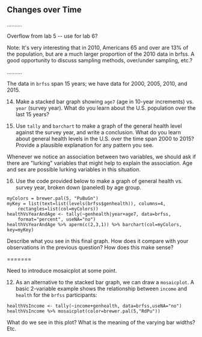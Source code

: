 ## Changes over Time

..........

Overflow from lab 5 -- use for lab 6?

Note: It's very interesting that in 2010, Americans 65 and over are 13% of the population, but are a much larger proportion of the 2010 data in brfss.  A good
opportunity to discuss sampling methods, over/under sampling, etc.?

..........

The data in `brfss` span 15 years; we have data for 2000, 2005, 2010, and 2015.

14. Make a stacked bar graph showing `age7` (age in 10-year increments) vs. `year` (survey year).  What do you learn about the U.S. population over the last 15 years?

15. Use `tally` and `barchart` to make a graph of the general health level against the survey year, and write a conclusion.  What do you learn about general health levels in the U.S. over the time span 2000 to 2015?  Provide a plausible explanation for any pattern you see.

Whenever we notice an association between two variables, we should ask if there are "lurking" variables that might help to explain the association.  Age and sex are possible lurking variables in this situation.

16. Use the code provided below to make a graph of general health vs. survey year, broken down (paneled) by age group.

```{r}
myColors = brewer.pal(5, "PuBuGn")
myKey = list(text=list(levels(brfss$genhealth)), columns=4,
	rectangles=list(col=myColors))
healthVsYearAndAge <- tally(~genhealth|year+age7, data=brfss,
	format="percent", useNA="no")
healthVsYearAndAge %>% aperm(c(2,3,1)) %>% barchart(col=myColors, key=myKey)
```

Describe what you see in this final graph.  How does it compare with your observations in the previous question?  How does this make sense?



=======

Need to introduce mosaicplot at some point.

12. As an alternative to the stacked bar graph, we can draw a `mosaicplot`.  A basic 2-variable example shows the relationship between `income` and `health` for the `brfss` participants:
```{r}
healthVsIncome <- tally(~income+genhealth, data=brfss,useNA="no")
healthVsIncome %>% mosaicplot(color=brewer.pal(5,"RdPu"))
```

What do we see in this plot?  What is the meaning of the varying bar widths?  Etc.

